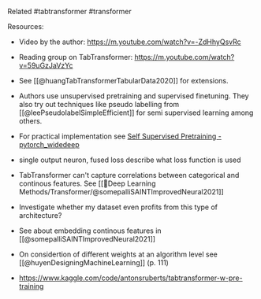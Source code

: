 Related #tabtransformer #transformer 

Resources:
- Video by the author: https://m.youtube.com/watch?v=-ZdHhyQsvRc
- Reading group on TabTransformer: https://m.youtube.com/watch?v=59uGzJaVzYc

- See [[@huangTabTransformerTabularData2020]] for extensions.
- Authors use unsupervised pretraining and supervised finetuning. They also try out techniques like pseudo labelling from [[@leePseudolabelSimpleEfficient]] for semi supervised learning among others.
- For practical implementation see [Self Supervised Pretraining - pytorch_widedeep](https://pytorch-widedeep.readthedocs.io/en/latest/pytorch-widedeep/self_supervised_pretraining.html)
- single output neuron, fused loss describe what loss function is used

- TabTransformer can't capture correlations between categorical and continous features. See [[🧠Deep Learning Methods/Transformer/@somepalliSAINTImprovedNeural2021]]
- Investigate whether my dataset even profits from this type of architecture?
- See about embedding continous features in [[@somepalliSAINTImprovedNeural2021]]
- On considertion of different weights at an algorithm level see [[@huyenDesigningMachineLearning]] (p. 111)
- https://www.kaggle.com/code/antonsruberts/tabtransformer-w-pre-training